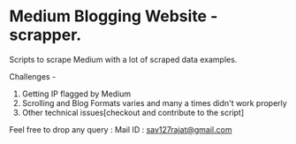# Medium Blogging Website - scrapper.

Scripts to scrape Medium with a lot of scraped data examples. 

Challenges - 
1. Getting IP flagged by Medium
2. Scrolling and Blog Formats varies and many a times didn't work properly
3. Other technical issues[checkout and contribute to the script]

Feel free to drop any query : 
Mail ID : sav127rajat@gmail.com
